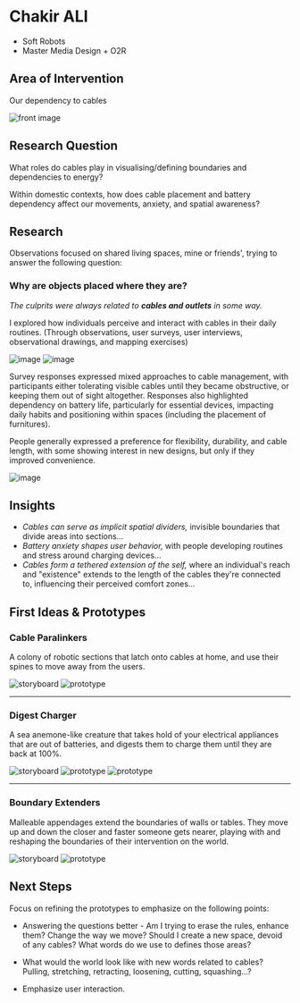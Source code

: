# Chakir ALI
- Soft Robots
- Master Media Design + O2R


## Area of Intervention
Our dependency to cables

![front image](img/Img.jpg)



## Research Question

What roles do cables play in visualising/defining boundaries and dependencies to energy?

Within domestic contexts, how does cable placement and battery dependency affect our movements, anxiety, and spatial awareness? 



## Research

Observations focused on shared living spaces, mine or friends', trying to answer the following question:
### Why are objects placed where they are?

_The culprits were always related to **cables and outlets** in some way._

 I explored how individuals perceive and interact with cables in their daily routines. (Through observations, user surveys, user interviews, observational drawings, and mapping exercises)

![image](img/IMG_5688.jpg)
![image](img/Img2.jpg)



Survey responses expressed mixed approaches to cable management, with participants either tolerating visible cables until they became obstructive, or keeping them out of sight altogether. Responses also highlighted dependency on battery life, particularly for essential devices, impacting daily habits and positioning within spaces (including the placement of furnitures).
 
 People generally expressed a preference for flexibility, durability, and cable length, with some showing interest in new designs, but only if they improved convenience.

![image](img/datacsv.PNG)


## Insights

- _Cables can serve as implicit spatial dividers,_ invisible boundaries that divide areas into sections...
- _Battery anxiety shapes user behavior,_ with people developing routines and stress around charging devices...
- _Cables form a tethered extension of the self,_ where an individual's reach and "existence" extends to the length of the cables they're connected to, influencing their perceived comfort zones...


## First Ideas & Prototypes

### **Cable Paralinkers**
A colony of robotic sections that latch onto cables at home, and use their spines to move away from the users.

![storyboard](img/Cable%20paralinkers.png)
![prototype](img/proto1.jpg)


---

### **Digest Charger**

A sea anemone-like creature that takes hold of your electrical appliances that are out of batteries, and digests them to charge them until they are back at 100%.

![storyboard](img/Digest%20Charger.png)
![prototype](img/proto2.jpg)
![prototype](img/proto3.jpg)



---

### **Boundary Extenders**
Malleable appendages extend the boundaries of walls or tables. 
They move up and down the closer and faster someone gets nearer, playing with and reshaping the boundaries of their intervention on the world. 

![storyboard](img/Firewall%20Extenders.png)
![prototype](img/proto4.jpg)

## Next Steps

Focus on refining the prototypes to emphasize on the following points:
- Answering the questions better - Am I trying to erase the rules, enhance them? Change the way we move? Should I create a new space, devoid of any cables? What words do we use to defines those areas?

- What would the world look like with new words related to cables? Pulling, stretching, retracting, loosening, cutting, squashing...?

- Emphasize user interaction.
